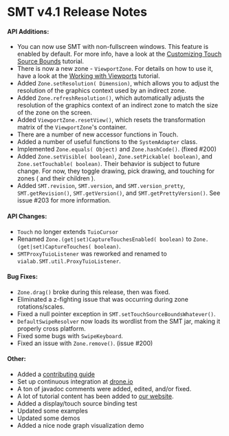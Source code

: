 SMT v4.1 Release Notes
======================

#### API Additions:
 - You can now use SMT with non-fullscreen windows. This feature is enabled by default. For more info, have a look at the [Customizing Touch Source Bounds](http://vialab.science.uoit.ca/smt/tutorial/touchsourcebounds.php) tutorial.
 - There is now a new zone - `ViewportZone`. For details on how to use it, have a look at the [Working with Viewports](http://vialab.science.uoit.ca/smt/tutorial/viewports.php) tutorial.
 - Added `Zone.setResolution( Dimension)`, which allows you to adjust the resolution of the graphics context used by an indirect zone.
 - Added `Zone.refreshResolution()`, which automatically adjusts the resolution of the graphics context of an indirect zone to match the size of the zone on the screen.
 - Added `ViewportZone.resetView()`, which resets the transformation matrix of the `ViewportZone`'s container.
 - There are a number of new accessor functions in Touch.
 - Added a number of useful functions to the `SystemAdapter` class.
 - Implemented `Zone.equals( Object)` and `Zone.hashCode()`. (fixed #200)
 - Added `Zone.setVisible( boolean)`, `Zone.setPickable( boolean)`, and `Zone.setTouchable( boolean)`. Their behavior is subject to future change. For now, they toggle drawing, pick drawing, and touching for zones ( and their children ).
 - Added `SMT.revision`, `SMT.version`, and `SMT.version_pretty`, `SMT.getRevision()`, `SMT.getVersion()`, and `SMT.getPrettyVersion()`. See issue #203 for more information.

#### API Changes: ####
 - `Touch` no longer extends `TuioCursor`
 - Renamed `Zone.(get|set)CaptureTouchesEnabled( boolean)` to `Zone.(get|set)CaptureTouches( boolean)`.
 - `SMTProxyTuioListener` was reworked and renamed to `vialab.SMT.util.ProxyTuioListener`.

#### Bug Fixes:
 - `Zone.drag()` broke during this release, then was fixed.
 - Eliminated a z-fighting issue that was occurring during zone rotations/scales.
 - Fixed a null pointer exception in `SMT.setTouchSourceBoundsWhatever()`.
 - `DefaultSwipeResolver` now loads its wordlist from the SMT jar, making it properly cross platform.
 - Fixed some bugs with `SwipeKeyboard`.
 - Fixed an issue with `Zone.remove()`. (issue #200)

#### Other: ####
 - Added a [contributing guide](https://github.com/vialab/SMT/blob/master/contributing.md)
 - Set up continuous integration at [drone.io](https://drone.io/github.com/vialab/SMT)
 - A ton of javadoc comments were added, edited, and/or fixed.
 - A lot of tutorial content has been added to [our website](https://vialab.science.uoit.ca/smt/tutorial.php).
 - Added a display/touch source binding test
 - Updated some examples
 - Updated some demos
 - Added a nice node graph visualization demo

